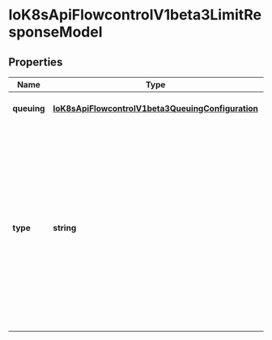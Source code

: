 # IoK8sApiFlowcontrolV1beta3LimitResponseModel

## Properties

Name | Type | Description | Notes
------------ | ------------- | ------------- | -------------
**queuing** | [**IoK8sApiFlowcontrolV1beta3QueuingConfiguration**](IoK8sApiFlowcontrolV1beta3QueuingConfiguration.md) |  | [optional] [default to undefined]
**type** | **string** | &#x60;type&#x60; is \&quot;Queue\&quot; or \&quot;Reject\&quot;. \&quot;Queue\&quot; means that requests that can not be executed upon arrival are held in a queue until they can be executed or a queuing limit is reached. \&quot;Reject\&quot; means that requests that can not be executed upon arrival are rejected. Required. | [default to undefined]


